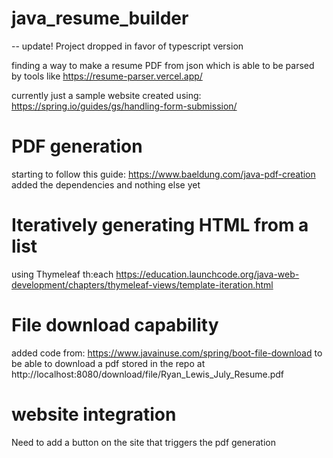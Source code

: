 # java_resume_builder

-- update! Project dropped in favor of typescript version

finding a way to make a resume PDF from json which is able to be parsed by tools like https://resume-parser.vercel.app/

currently just a sample website created using: https://spring.io/guides/gs/handling-form-submission/

# PDF generation
starting to follow this guide: https://www.baeldung.com/java-pdf-creation
added the dependencies and nothing else yet

# Iteratively generating HTML from a list 
using Thymeleaf th:each
https://education.launchcode.org/java-web-development/chapters/thymeleaf-views/template-iteration.html

# File download capability
added code from: https://www.javainuse.com/spring/boot-file-download to be able to download a pdf stored in the repo at http://localhost:8080/download/file/Ryan_Lewis_July_Resume.pdf

# website integration
Need to add a button on the site that triggers the pdf generation
